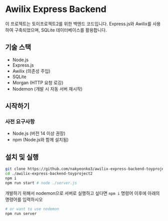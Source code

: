 # Awilix Express Backend

이 프로젝트는 토이프로젝트2를 위한 백엔드 코드입니다. Express.js와 Awilix를 사용하여 구축되었으며, SQLite 데이터베이스를 활용합니다.

## 기술 스택

- Node.js
- Express.js
- Awilix (의존성 주입)
- SQLite
- Morgan (HTTP 요청 로깅)
- Nodemon (개발 시 자동 서버 재시작)

## 시작하기

### 사전 요구사항

- Node.js (버전 14 이상 권장)
- npm (Node.js와 함께 설치됨)

## 설치 및 실행

```bash
git clone https://github.com/nakyeonko3/awilix-express-backend-toyproject2
cd ./awilix-express-backend-toyproject2
npm i
npm run start # node ./server.js
```

개발하기 위해서 nodemon으로 서버로 실행하고 싶다면 `npm i` 명령어 이후에 아래의 명령어를 입력하시오

```bash
# or want to use nodemon
npm run server
```
